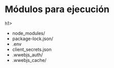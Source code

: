 <h1>Módulos para ejecución</h1>h1>

<ul>
<li>node_modules/</li>
<li>package-lock.json/</li>
<li>.env</li>
<li>client_secrets.json</li>
<li>.wwebjs_auth/</li>
<li>.wwebjs_cache/</li>
</ul>







